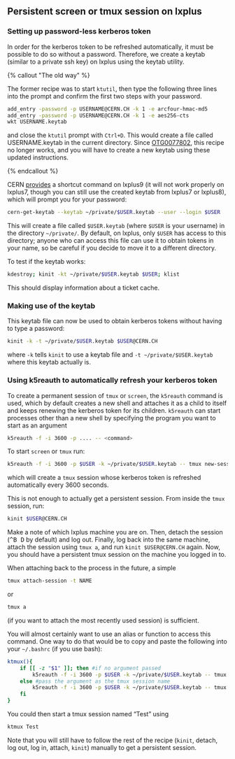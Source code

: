 ## Persistent screen or tmux session on lxplus

### Setting up password-less kerberos token

In order for the kerberos token to be refreshed automatically, it must be possible to do so without a password.
Therefore, we create a keytab (similar to a private ssh key) on lxplus using the keytab utility.

{% callout "The old way" %}

The former recipe was to start `ktutil`, then type the following three lines into the prompt and confirm the first two steps with your password.
```bash
add_entry -password -p USERNAME@CERN.CH -k 1 -e arcfour-hmac-md5
add_entry -password -p USERNAME@CERN.CH -k 1 -e aes256-cts
wkt USERNAME.keytab
```
and close the `ktutil` prompt with `Ctrl+D`.
This would create a file called USERNAME.keytab in the current directory.
Since [OTG0077802](https://cern.service-now.com/service-portal?id=outage&n=OTG0077802), this recipe no longer works, and you will have to create a new keytab using these updated instructions.

{% endcallout %}

CERN [provides](https://cern.service-now.com/service-portal?id=kb_article&n=KB0003405) a shortcut command on lxplus9 (it will not work properly on lxplus7, though you can still use the created keytab from lxplus7 or lxplus8), which will prompt you for your password:
```bash
cern-get-keytab --keytab ~/private/$USER.keytab --user --login $USER
```
This will create a file called `$USER.keytab` (where `$USER` is your username) in the directory `~/private/`. By default, on lxplus, only `$USER` has access to this directory; anyone who can access this file can use it to obtain tokens in your name, so be careful if you decide to move it to a different directory.

To test if the keytab works:
```bash
kdestroy; kinit -kt ~/private/$USER.keytab $USER; klist
```
This should display information about a ticket cache.

### Making use of the keytab
This keytab file can now be used to obtain kerberos tokens without having to type a password:
```bash
kinit -k -t ~/private/$USER.keytab $USER@CERN.CH
```
where `-k` tells `kinit` to use a keytab file and `-t ~/private/$USER.keytab` where this keytab actually is.
### Using k5reauth to automatically refresh your kerberos token
To create a permanent session of `tmux` or `screen`, the `k5reauth` command is used, which by default creates a new shell and attaches it as a child to itself and keeps renewing the kerberos token for its children. `k5reauth` can start processes other than a new shell by specifying the program you want to start as an argument
```bash
k5reauth -f -i 3600 -p .... -- <command>
```
To start `screen` or `tmux` run:
```bash
k5reauth -f -i 3600 -p $USER -k ~/private/$USER.keytab -- tmux new-session -s NAME
```
which will create a `tmux` session whose kerberos token is refreshed automatically every 3600 seconds.

This is not enough to actually get a persistent session. From inside the `tmux` session, run:
```bash
kinit $USER@CERN.CH
```
Make a note of which lxplus machine you are on. Then, detach the session (<kbd>^B D</kbd> by default) and log out. Finally, log back into the same machine, attach the session using `tmux a`, and run `kinit $USER@CERN.CH` again.
Now, you should have a persistent tmux session on the machine you logged in to.

When attaching back to the process in the future, a simple
```bash
tmux attach-session -t NAME
```
or
```bash
tmux a
```
(if you want to attach the most recently used session) is sufficient.

You will almost certainly want to use an alias or function to access this command. One way to do that would be to copy and paste the following into your `~/.bashrc` (if you use bash):
```bash
ktmux(){
    if [[ -z "$1" ]]; then #if no argument passed
        k5reauth -f -i 3600 -p $USER -k ~/private/$USER.keytab -- tmux new-session
    else #pass the argument as the tmux session name
        k5reauth -f -i 3600 -p $USER -k ~/private/$USER.keytab -- tmux new-session -s $1
    fi
}
```
You could then start a tmux session named “Test” using
```bash
ktmux Test
```
Note that you will still have to follow the rest of the recipe (`kinit`, detach, log out, log in, attach, `kinit`) manually to get a persistent session.
